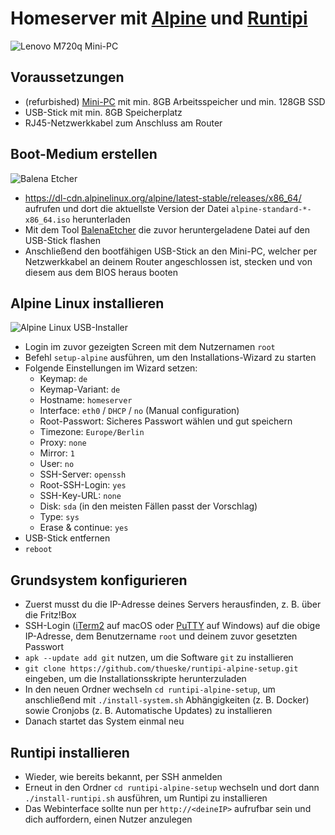 # Homeserver mit [Alpine](https://alpinelinux.org/) und [Runtipi](https://runtipi.io/)

![Lenovo M720q Mini-PC](https://i.imgur.com/EzA5OuB.png)

## Voraussetzungen

- (refurbished) [Mini-PC](https://www.mydealz.de/gruppe/mini-pc) mit min. 8GB Arbeitsspeicher und min. 128GB SSD
- USB-Stick mit min. 8GB Speicherplatz
- RJ45-Netzwerkkabel zum Anschluss am Router

## Boot-Medium erstellen

![Balena Etcher](https://i.imgur.com/RmoenZF.png)

- https://dl-cdn.alpinelinux.org/alpine/latest-stable/releases/x86_64/ aufrufen und dort die aktuellste Version der Datei `alpine-standard-*-x86_64.iso` herunterladen
- Mit dem Tool [BalenaEtcher](https://etcher.balena.io/) die zuvor heruntergeladene Datei auf den USB-Stick flashen
- Anschließend den bootfähigen USB-Stick an den Mini-PC, welcher per Netzwerkkabel an deinem Router angeschlossen ist, stecken und von diesem aus dem BIOS heraus booten

## Alpine Linux installieren

![Alpine Linux USB-Installer](https://linuxiac.b-cdn.net/wp-content/uploads/2023/05/alpine-install1.png)

- Login im zuvor gezeigten Screen mit dem Nutzernamen `root`
- Befehl `setup-alpine` ausführen, um den Installations-Wizard zu starten
- Folgende Einstellungen im Wizard setzen:
	- Keymap: `de`
	- Keymap-Variant: `de`
	- Hostname: `homeserver`
	- Interface: `eth0` / `DHCP` / `no` (Manual configuration)
	- Root-Passwort: Sicheres Passwort wählen und gut speichern
	- Timezone: `Europe/Berlin`
	- Proxy: `none`
	- Mirror: `1`
	- User: `no`
	- SSH-Server: `openssh` 
	- Root-SSH-Login: `yes`
	- SSH-Key-URL: `none`
	- Disk: `sda` (in den meisten Fällen passt der Vorschlag)
	- Type: `sys`
	- Erase & continue: `yes`
- USB-Stick entfernen
- `reboot`

## Grundsystem konfigurieren 

- Zuerst musst du die IP-Adresse deines Servers herausfinden, z. B. über die Fritz!Box
- SSH-Login ([iTerm2](https://iterm2.com/) auf macOS oder [PuTTY](https://www.chiark.greenend.org.uk/~sgtatham/putty/latest.html) auf Windows) auf die obige IP-Adresse, dem Benutzername `root` und deinem zuvor gesetzten Passwort
- `apk --update add git` nutzen, um die Software `git` zu installieren
- `git clone https://github.com/thueske/runtipi-alpine-setup.git` eingeben, um die Installationsskripte herunterzuladen
- In den neuen Ordner wechseln `cd runtipi-alpine-setup`, um anschließend mit `./install-system.sh` Abhängigkeiten (z. B. Docker) sowie Cronjobs (z. B. Automatische Updates) zu installieren
- Danach startet das System einmal neu

## Runtipi installieren

- Wieder, wie bereits bekannt, per SSH anmelden
- Erneut in den Ordner `cd runtipi-alpine-setup` wechseln und dort dann `./install-runtipi.sh` ausführen, um Runtipi zu installieren
- Das Webinterface sollte nun per `http://<deineIP>` aufrufbar sein und dich auffordern, einen Nutzer anzulegen
